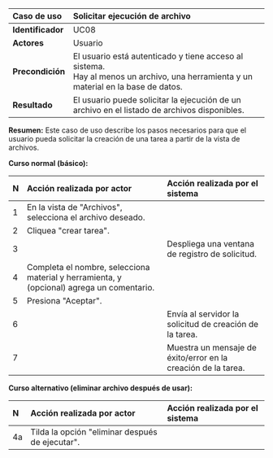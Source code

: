 | **Caso de uso**   | **Solicitar ejecución de archivo**                                                                                                      |
| :---------------- | :-------------------------------------------------------------------------------------------------------------------------------------- |
| **Identificador** | UC08                                                                                                                                    |
| **Actores**       | Usuario                                                                                                                                 |
| **Precondición**  | El usuario está autenticado y tiene acceso al sistema.<br />Hay al menos un archivo, una herramienta y un material en la base de datos. |
| **Resultado**     | El usuario puede solicitar la ejecución de un archivo en el listado de archivos disponibles.                                            |

**Resumen:**
Este caso de uso describe los pasos necesarios para que el usuario pueda solicitar la creación de una tarea a partir de la vista de archivos.

**Curso normal (básico):**

| **N** | **Acción realizada por actor**                                                            | **Acción realizada por el sistema**                           |
| :---- | :---------------------------------------------------------------------------------------- | :------------------------------------------------------------ |
| 1     | En la vista de "Archivos", selecciona el archivo deseado.                                 |                                                               |
| 2     | Cliquea "crear tarea".                                                                    |                                                               |
| 3     |                                                                                           | Despliega una ventana de registro de solicitud.               |
| 4     | Completa el nombre, selecciona material y herramienta, y (opcional) agrega un comentario. |                                                               |
| 5     | Presiona "Aceptar".                                                                       |                                                               |
| 6     |                                                                                           | Envía al servidor la solicitud de creación de la tarea.       |
| 7     |                                                                                           | Muestra un mensaje de éxito/error en la creación de la tarea. |

**Curso alternativo (eliminar archivo después de usar):**

| **N** | **Acción realizada por actor**                  | **Acción realizada por el sistema** |
| :---- | :---------------------------------------------- | :---------------------------------- |
| 4a    | Tilda la opción "eliminar después de ejecutar". |                                     |

